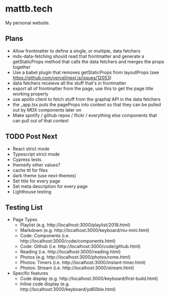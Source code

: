 # mattb.tech

My personal website.

## Plans

- Allow frontmatter to define a single, or multiple, data fetchers
- mdx-data-fetching should read that frontmatter and generate a getStaticProps method that calls the data fetchers and merges the props together
- Use a babel plugin that removes getStaticProps from layoutProps (see https://github.com/vercel/next.js/issues/12053)
- data fetchers receieve all the stuff that's in frontmatter
- export all of frontmatter from the page, use this to get the page title working properly
- use apollo client to fetch stuff from the graphql API in the data fetchers
- the \_app.tsx puts the pageProps into context so that they can be pulled out by MDX components later on
- Make spotify / github repos / flickr / everything else components that can pull out of that context

## TODO Post Next

- React strict mode
- Typescript strict mode
- Cypress tests
- themeify other values?
- cache ttl for files
- dark theme (use next-themes)
- Set title for every page
- Set meta description for every page
- Lighthouse testing

## Testing List

- Page Types
  - Playlist (e.g. http://localhost:3000/playlist/2018.html)
  - Markdown (e.g. http://localhost:3000/keyboard/niu-mini.html)
  - Code: Components (i.e. http://localhost:3000/code/components.html)
  - Code: Github (i.e. http://localhost:3000/code/github.html)
  - Reading (i.e. http://localhost:3000/reading.html)
  - Photos (e.g. http://localhost:3000/photos/rome.html)
  - Photos: Timers (i.e. http://localhost:3000/instant-timer.html)
  - Photos: Stream (i.e. http://localhost:3000/stream.html)
- Specific features
  - Code display (e.g. http://localhost:3000/keyboard/first-build.html)
  - Inline code display (e.g. http://localhost:3000/keyboard/yd60ble.html)
